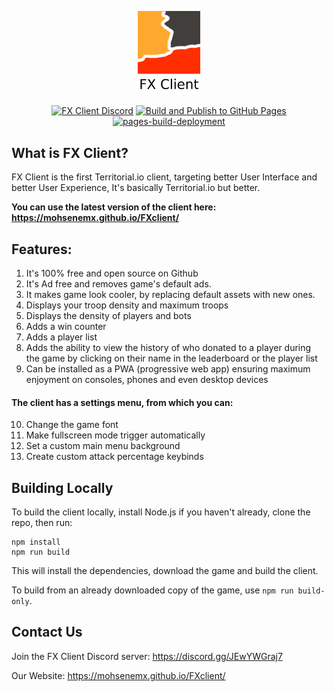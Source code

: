 <p align="center">
  <a href="https://fxclient.github.io/FXclient/">
    <picture>
      <source media="(prefers-color-scheme: dark)" srcset="/assets/logo_text_dark.png">
      <source media="(prefers-color-scheme: light)" srcset="/assets/logo_text_light.png">
      <img src="/assets/logo_text_light.png" width="20%">
    </picture>
  </a>
</p>
<p align="center">
  <a href="https://discord.gg/JEwYWGraj7"><img alt="FX Client Discord" src="https://img.shields.io/discord/1055801912286515220?logo=discord&logoColor=white&label=FX%20Client&color=5865F2"></a>
  <a href="https://github.com/mohsenemx/FXclient/actions/workflows/deploy_github_pages.yml"><img src="https://github.com/mohsenemx/FXclient/actions/workflows/deploy_github_pages.yml/badge.svg" alt="Build and Publish to GitHub Pages"></a>
  <a href="https://mohsenemx.github.io/FXclient/"><img src="https://github.com/mohsenemx/FXclient/actions/workflows/pages/pages-build-deployment/badge.svg" alt="pages-build-deployment"></a>
</p>

## What is FX Client?
FX Client is the first Territorial.io client, targeting better User Interface and better User Experience, It's basically Territorial.io but better.

**You can use the latest version of the client here: https://mohsenemx.github.io/FXclient/**

## Features:
1. It's 100% free and open source on Github
2. It's Ad free and removes game's default ads.
3. It makes game look cooler, by replacing default assets with new ones.
4. Displays your troop density and maximum troops
5. Displays the density of players and bots
6. Adds a win counter
7. Adds a player list
8. Adds the ability to view the history of who donated to a player during the game by clicking on their name in the leaderboard or the player list
9. Can be installed as a PWA (progressive web app) ensuring maximum enjoyment on consoles, phones and even desktop devices

#### The client has a settings menu, from which you can:

10. Change the game font
11. Make fullscreen mode trigger automatically
12. Set a custom main menu background
13. Create custom attack percentage keybinds

## Building Locally

To build the client locally, install Node.js if you haven't already, clone the repo, then run:

```
npm install
npm run build
```

This will install the dependencies, download the game and build the client.

To build from an already downloaded copy of the game, use `npm run build-only`.

## Contact Us

Join the FX Client Discord server: https://discord.gg/JEwYWGraj7

Our Website: https://mohsenemx.github.io/FXclient/
